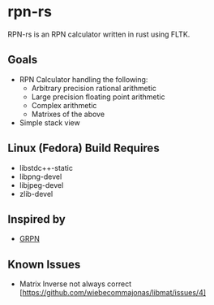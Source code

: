 # rpn-rs

RPN-rs is an RPN calculator written in rust using FLTK.

## Goals
* RPN Calculator handling the following:
   * Arbitrary precision rational arithmetic
   * Large precision floating point arithmetic
   * Complex arithmetic
   * Matrixes of the above
 * Simple stack view

## Linux (Fedora) Build Requires
* libstdc++-static
* libpng-devel
* libjpeg-devel
* zlib-devel

## Inspired by
 * [GRPN](https://github.com/utopiabound/grpn)

## Known Issues
* Matrix Inverse not always correct [https://github.com/wiebecommajonas/libmat/issues/4]
